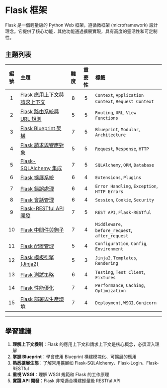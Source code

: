 # Flask 框架

Flask 是一個輕量級的 Python Web 框架，遵循微框架 (microframework) 設計理念。它提供了核心功能，其他功能通過擴展實現，具有高度的靈活性和可定制性。

## 主題列表

| 編號 | 主題 | 難度 | 重要性 | 標籤 |
| :---: | :--- | :---: | :---: | :--- |
| 1 | [Flask 應用上下文與請求上下文](./application_and_request_context.md) | 8 | 5 | `Context`, `Application Context`, `Request Context` |
| 2 | [Flask 路由系統與 URL 規則](./routing_and_url_rules.md) | 5 | 5 | `Routing`, `URL`, `View Functions` |
| 3 | [Flask Blueprint 架構](./blueprint_architecture.md) | 7 | 5 | `Blueprint`, `Modular`, `Architecture` |
| 4 | [Flask 請求與響應對象](./request_and_response_objects.md) | 5 | 5 | `Request`, `Response`, `HTTP` |
| 5 | [Flask-SQLAlchemy 集成](./flask_sqlalchemy_integration.md) | 7 | 5 | `SQLAlchemy`, `ORM`, `Database` |
| 6 | [Flask 擴展系統](./extension_system.md) | 6 | 4 | `Extensions`, `Plugins` |
| 7 | [Flask 錯誤處理](./error_handling.md) | 6 | 4 | `Error Handling`, `Exception`, `HTTP Errors` |
| 8 | [Flask 會話管理](./session_management.md) | 6 | 4 | `Session`, `Cookie`, `Security` |
| 9 | [Flask-RESTful API 開發](./restful_api_development.md) | 7 | 5 | `REST API`, `Flask-RESTful` |
| 10 | [Flask 中間件與鉤子](./middleware_and_hooks.md) | 7 | 4 | `Middleware`, `before_request`, `after_request` |
| 11 | [Flask 配置管理](./configuration_management.md) | 5 | 4 | `Configuration`, `Config`, `Environment` |
| 12 | [Flask 模板引擎 (Jinja2)](./template_engine_jinja2.md) | 5 | 3 | `Jinja2`, `Templates`, `Rendering` |
| 13 | [Flask 測試策略](./testing_strategies.md) | 6 | 4 | `Testing`, `Test Client`, `Fixtures` |
| 14 | [Flask 性能優化](./performance_optimization.md) | 7 | 4 | `Performance`, `Caching`, `Optimization` |
| 15 | [Flask 部署與生產環境](./deployment_and_production.md) | 7 | 4 | `Deployment`, `WSGI`, `Gunicorn` |

---

## 學習建議

1. **理解上下文機制**：Flask 的應用上下文和請求上下文是核心概念，必須深入理解
2. **掌握 Blueprint**：學會使用 Blueprint 構建模塊化、可擴展的應用
3. **熟悉擴展生態**：了解常用擴展如 Flask-SQLAlchemy、Flask-Login、Flask-RESTful
4. **重視 WSGI**：理解 WSGI 規範和 Flask 的工作原理
5. **實踐 API 開發**：Flask 非常適合構建輕量級 RESTful API

